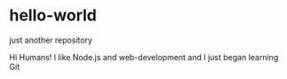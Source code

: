 # hello-world
just another repository

Hi Humans!
I like Node.js and web-development and I just began learning Git
